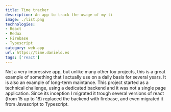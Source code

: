 ```yaml
---
title: Time tracker
description: An app to track the usage of my ti
image: ./list.png
technologies: 
- React
- Redux
- Firebase
- Typescript
category: web-app
url: https://time.danielo.es
tags: ['react']
---
```


Not a very impressive app, but unlike many other toy projects, this is a great
example of something that I actually use on a daily basis for several years.
It is also an example of long-term maintance.
This project started as a technical challenge, using a dedicated backend and it was not a single page application.
Since its inception I migrated it trough several versions of react (from 15 up to 18) replaced the backend with firebase, and even migrated it from Javascript to Typescript.
